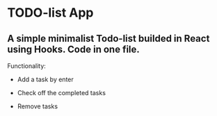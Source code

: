 
# TODO-list App


## A simple minimalist Todo-list builded in React using Hooks. Code in one file.


Functionality:

- Add a task by enter

- Check off the completed tasks

- Remove tasks


